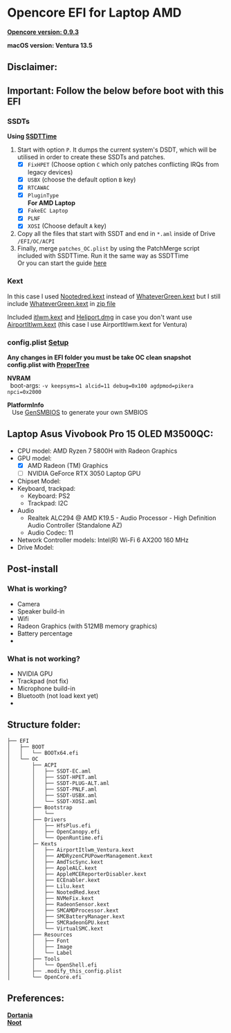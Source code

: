 # Opencore EFI for Laptop AMD

**[Opencore version: 0.9.3](https://github.com/acidanthera/OpenCorePkg/releases/)**  

**macOS version: Ventura 13.5**  

## Disclaimer:

## Important: Follow the below before boot with this EFI


### SSDTs
**Using [SSDTTime](https://github.com/corpnewt/SSDTTime)**  
1. Start with option ```P```. It dumps the current system's DSDT, which will be utilised in order to create these SSDTs and patches.
    - [x] ```FixHPET``` (Choose option ```C``` which only patches conflicting IRQs from legacy devices)
    - [x] ```USBX``` (choose the default option ```B``` key)
    - [x] ```RTCAWAC```
    - [x] ```PluginType```  
    **For AMD Laptop**
    - [x] ```FakeEC Laptop```
    - [x] ```PLNF```
    - [x] ```XOSI``` (Choose default ```A``` key)
2. Copy all the files that start with SSDT and end in ```*.aml``` inside of Drive ```/EFI/OC/ACPI```
3. Finally, merge ```patches_OC.plist``` by using the PatchMerge script included with SSDTTime. Run it the same way as SSDTTime  
Or you can start the guide [here](https://nootinc.github.io/guide/gathering-files/acpi)


### Kext
In this case I used [Nootedred.kext](https://github.com/NootInc/NootedRed) instead of [WhateverGreen.kext](https://github.com/acidanthera/WhateverGreen/releases) but I still include [WhateverGreen.kext](https://github.com/acidanthera/WhateverGreen/releases) in [zip file](EFI\OC\Kexts\WhateverGreen.kext.zip)

Included [itlwm.kext](https://github.com/OpenIntelWireless/itlwm/releases) and [Heliport.dmg](https://github.com/OpenIntelWireless/HeliPort/releases) in case you don't want use [AirportItlwm.kext](https://github.com/OpenIntelWireless/itlwm/releases) (this case I use AirportItlwm.kext for Ventura)


### config.plist [Setup](https://dortania.github.io/OpenCore-Install-Guide/AMD/zen.html#starting-point)
**Any changes in EFI folder you must be take OC clean snapshot config.plist with [ProperTree](https://github.com/corpnewt/ProperTree)** 

**NVRAM**  
&ensp;boot-args: ```-v keepsyms=1 alcid=11 debug=0x100 agdpmod=pikera npci=0x2000```

**PlatformInfo**  
&ensp; Use [GenSMBIOS](https://github.com/corpnewt/GenSMBIOS) to generate your own SMBIOS  

## Laptop Asus Vivobook Pro 15 OLED M3500QC:
- CPU model: AMD Ryzen 7 5800H with Radeon Graphics
- GPU model:
    + [x] AMD Radeon (TM) Graphics
    + [ ] NVIDIA GeForce RTX 3050 Laptop GPU
- Chipset Model: 
- Keyboard, trackpad:
  - Keyboard: PS2
  - Trackpad: I2C
- Audio
  - Realtek ALC294 @ AMD K19.5 - Audio Processor - High Definition Audio Controller (Standalone AZ)
  - Audio Codec: 11
- Network Controller models: Intel(R) Wi-Fi 6 AX200 160 MHz
- Drive Model: 

## Post-install
### What is working?
- Camera
- Speaker build-in
- Wifi 
- Radeon Graphics (with 512MB memory graphics)
- Battery percentage
-
### What is not working?
- NVIDIA GPU
- Trackpad (not fix)
- Microphone build-in
- Bluetooth (not load kext yet)
-
## Structure folder:

```
├── EFI
│   ├── BOOT
│   │   └── BOOTx64.efi
│   └── OC
│       ├── ACPI
│       │   ├── SSDT-EC.aml
│       │   ├── SSDT-HPET.aml
│       │   ├── SSDT-PLUG-ALT.aml
│       │   ├── SSDT-PNLF.aml
│       │   ├── SSDT-USBX.aml
│       │   └── SSDT-XOSI.aml
│       ├── Bootstrap
│       │   └── 
│       ├── Drivers
│       │   ├── HfsPlus.efi
│       │   ├── OpenCanopy.efi
│       │   └── OpenRuntime.efi
│       ├─ Kexts
│       │   ├── AirportItlwm_Ventura.kext
│       │   ├── AMDRyzenCPUPowerManagement.kext
│       │   ├── AmdTscSync.kext
│       │   ├── AppleALC.kext
│       │   ├── AppleMCEReporterDisabler.kext
│       │   ├── ECEnabler.kext
│       │   ├── Lilu.kext
│       │   ├── NootedRed.kext
│       │   ├── NVMeFix.kext
│       │   ├── RadeonSensor.kext
│       │   ├── SMCAMDProcessor.kext
│       │   ├── SMCBatteryManager.kext
│       │   ├── SMCRadeonGPU.kext
│       │   └── VirtualSMC.kext
│       ├── Resources
│       │   ├── Font
│       │   ├── Image
│       │   └── Label
│       ├── Tools
│       │   └── OpenShell.efi
│       ├── .modify_this_config.plist
│       └── OpenCore.efi
```

## Preferences:
**[Dortania](https://dortania.github.io/)**  
**[Noot](https://nootinc.github.io/)**
